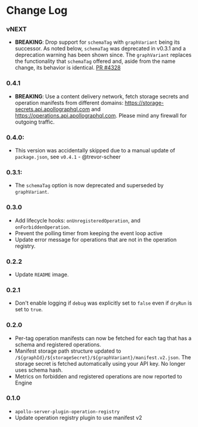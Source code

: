 # Change Log

### vNEXT

- __BREAKING__: Drop support for `schemaTag` with `graphVariant` being its successor.  As noted below, `schemaTag` was deprecated in v0.3.1 and a deprecation warning has been shown since.  The `graphVariant` replaces the functionality that `schemaTag` offered and, aside from the name change, its behavior is identical. [PR #4328](https://github.com/apollographql/apollo-server/pull/4328)

### 0.4.1

- __BREAKING__: Use a content delivery network, fetch storage secrets and operation manifests from different domains: https://storage-secrets.api.apollographql.com and https://operations.api.apollographql.com. Please mind any firewall for outgoing traffic.

### 0.4.0:

- This version was accidentally skipped due to a manual update of `package.json`, see `v0.4.1` - @trevor-scheer

### 0.3.1:

- The `schemaTag` option is now deprecated and superseded by `graphVariant`.

### 0.3.0

- Add lifecycle hooks: `onUnregisteredOperation`, and `onForbiddenOperation`.
- Prevent the polling timer from keeping the event loop active
- Update error message for operations that are not in the operation registry.

### 0.2.2

- Update `README` image.

### 0.2.1

- Don't enable logging if `debug` was explicitly set to `false` even if `dryRun` is set to `true`.

### 0.2.0

- Per-tag operation manifests can now be fetched for each tag that has a schema and registered operations.
- Manifest storage path structure updated to `/${graphId}/${storageSecret}/${graphVariant}/manifest.v2.json`. The storage secret is fetched automatically using your API key. No longer uses schema hash.
- Metrics on forbidden and registered operations are now reported to Engine

### 0.1.0

- `apollo-server-plugin-operation-registry`
- Update operation registry plugin to use manifest v2
